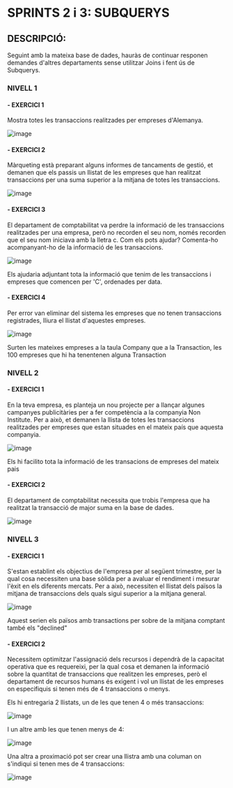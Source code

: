 # SPRINTS 2 i 3: SUBQUERYS

## DESCRIPCIÓ:
Seguint amb la mateixa base de dades, hauràs de continuar responen demandes d'altres departaments sense utilitzar Joins i fent ús de Subquerys.

### NIVELL 1

#### - EXERCICI 1
Mostra totes les transaccions realitzades per empreses d'Alemanya.

![image](https://github.com/user-attachments/assets/9ecbaa1e-31f1-4a5f-af73-87b66405e406)


#### - EXERCICI 2
Màrqueting està preparant alguns informes de tancaments de gestió, et demanen que els passis un llistat de les empreses que han realitzat transaccions per una suma superior a la mitjana de totes les transaccions.

![image](https://github.com/user-attachments/assets/197180ae-2943-4b7e-be75-48a1cd4c3647)


#### - EXERCICI 3
El departament de comptabilitat va perdre la informació de les transaccions realitzades per una empresa, però no recorden el seu nom, només recorden que el seu nom iniciava amb la lletra c. Com els pots ajudar? Comenta-ho acompanyant-ho de la informació de les transaccions.

![image](https://github.com/user-attachments/assets/22364f22-4d5c-4f93-95b7-1a2e9b8b4b53)


Els ajudaria adjuntant tota la informació que tenim de les transaccions i empreses que comencen per 'C', ordenades per data.


#### - EXERCICI 4
Per error van eliminar del sistema les empreses que no tenen transaccions registrades, lliura el llistat d'aquestes empreses.

![image](https://github.com/user-attachments/assets/701ea499-aa3d-45d4-91f5-53a1fe9dd748)


Surten les mateixes empreses a la taula Company que a la Transaction, les 100 empreses que hi ha tenentenen alguna Transaction


### NIVELL 2

#### - EXERCICI 1
En la teva empresa, es planteja un nou projecte per a llançar algunes campanyes publicitàries per a fer competència a la companyia Non Institute. Per a això, 
et demanen la llista de totes les transaccions realitzades per empreses que estan situades en el mateix país que aquesta companyia.

![image](https://github.com/user-attachments/assets/f574c311-d5c3-4fa1-bcc2-7c6c9ffbb1d1)

Els hi facilito tota la informació de les transacions de empreses del mateix pais

#### - EXERCICI 2
El departament de comptabilitat necessita que trobis l'empresa que ha realitzat la transacció de major suma en la base de dades.

![image](https://github.com/user-attachments/assets/23fc53ef-1640-4be8-a138-6885c754f7f7)



### NIVELL 3


#### - EXERCICI 1
S'estan establint els objectius de l'empresa per al següent trimestre, per la qual cosa necessiten una base sòlida per a avaluar el rendiment i mesurar l'èxit 
en els diferents mercats. Per a això, necessiten el llistat dels països la mitjana de transaccions dels quals sigui superior a la mitjana general.


![image](https://github.com/user-attachments/assets/24c28671-11b1-4c1f-9422-db884308f145)

Aquest serien els països amb transactions per sobre de la mitjana comptant també els "declined"

#### - EXERCICI 2
Necessitem optimitzar l'assignació dels recursos i dependrà de la capacitat operativa que es requereixi, per la qual cosa et demanen la informació sobre la quantitat de transaccions que realitzen les empreses, però el departament de recursos humans és exigent i vol un llistat de les empreses on especifiquis si tenen més de 4 transaccions o menys.

Els hi entregaria 2 llistats, un de les que tenen 4 o més transaccions:

![image](https://github.com/user-attachments/assets/3860209e-7033-4be0-bdc7-90251ede7a7b)


I un altre amb les que tenen menys de 4:

![image](https://github.com/user-attachments/assets/d3361e67-2dee-4779-a6fa-20882dc52da0)


Una altra a proximació pot ser crear una llistra amb una columan on s'indiqui si tenen mes de 4 transaccions:

![image](https://github.com/user-attachments/assets/4562467a-34e7-4b59-bdc4-4fe10623653f)
